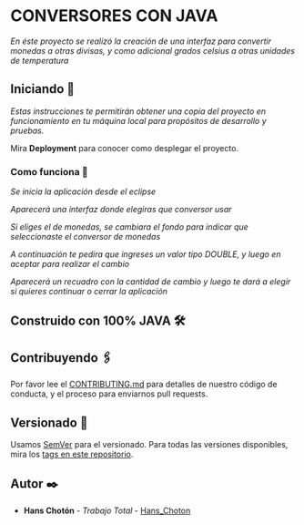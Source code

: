 # CONVERSORES CON JAVA

_En éste proyecto se realizó la creación de una interfaz para convertir monedas a otras divisas, y como adicional grados celsius a otras unidades de temperatura_

## Iniciando 🚀

_Estas instrucciones te permitirán obtener una copia del proyecto en funcionamiento en tu máquina local para propósitos de desarrollo y pruebas._

Mira **Deployment** para conocer como desplegar el proyecto.


### Como funciona 🔧

_Se inicia la aplicación desde el eclipse_

_Aparecerá una interfaz donde elegiras que conversor usar_

_Si eliges el de monedas, se cambiara el fondo para indicar que seleccionaste el conversor de monedas_

_A continuación te pedira que ingreses un valor tipo DOUBLE, y luego en aceptar para realizar el cambio_

_Aparecerá un recuadro con la cantidad de cambio y luego te dará a elegir si quieres continuar o cerrar la aplicación_

## Construido con 100% JAVA 🛠️


## Contribuyendo 🖇️

Por favor lee el [CONTRIBUTING.md](https://gist.github.com/villanuevand/xxxxxx) para detalles de nuestro código de conducta, y el proceso para enviarnos pull requests.


## Versionado 📌

Usamos [SemVer](http://semver.org/) para el versionado. Para todas las versiones disponibles, mira los [tags en este repositorio](https://github.com/tu/proyecto/tags).

## Autor ✒️

* **Hans Chotón** - *Trabajo Total* - [Hans_Choton](https://github.com/HansChoton)
